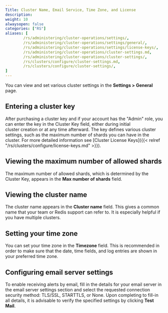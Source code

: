 ```yaml
---
Title: Cluster Name, Email Service, Time Zone, and License
description:
weight: 10
alwaysopen: false
categories: ["RS"]
aliases: [
        /rs/administering/cluster-operations/settings/,
        /rs/administering/cluster-operations/settings/general/,
        /rs/administering/cluster-operations/settings/license-keys/,
        /rs/administering/cluster-operations/cluster-settings.md,
        /rs/administering/cluster-operations/cluster-settings/,
        /rs/clusters/configure/cluster-settings.md,
        /rs/clusters/configure/cluster-settings/,
]
---
```

You can view and set various cluster settings in the **Settings > General** page.

## Entering a cluster key

After purchasing a cluster key and if your account has the "Admin" role,
you can enter the key in the Cluster Key field, either during initial\
cluster creation or at any time afterward. The key defines various
cluster settings, such as the maximum number of shards you can have in
the cluster. For more detailed information see [Cluster License
Keys]({{< relref "/rs/clusters/configure/license-keys.md" >}}).

## Viewing the maximum number of allowed shards

The maximum number of allowed shards, which is determined by the Cluster
Key, appears in the **Max number of shards** field.

## Viewing the cluster name

The cluster name appears in the **Cluster name** field. This gives a
common name that your team or Redis support can refer to. It is
especially helpful if you have multiple clusters.

## Setting your time zone

You can set your time zone in the **Timezone** field. This is
recommended in order to make sure that the date, time fields, and log
entries are shown in your preferred time zone.

## Configuring email server settings

To enable receiving alerts by email, fill in the details for your email
server in the email server settings section and select the requested
connection security method: TLS/SSL, STARTTLS, or None. Upon completing
to fill-in all details, it is advisable to verify the specified settings
by clicking **Test Mail**.
